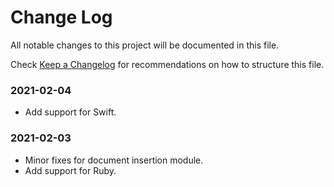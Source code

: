 # Change Log

All notable changes to this project will be documented in this file.

Check [Keep a Changelog](http://keepachangelog.com/) for recommendations on how to structure this file.


### 2021-02-04

* Add support for Swift.

### 2021-02-03

* Minor fixes for document insertion module.
* Add support for Ruby.
